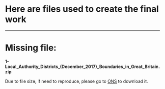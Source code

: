 # Here are files used to create the final work

---

# Missing file: 

**1-Local_Authority_Districts_(December_2017)_Boundaries_in_Great_Britain.zip**

Due to file size, if need to reproduce, please go to [ONS](https://geoportal.statistics.gov.uk/datasets/ae90afc385c04d869bc8cf8890bd1bcd_1/data?geometry=-71.873%2C46.019%2C67.082%2C63.435) to download it.
